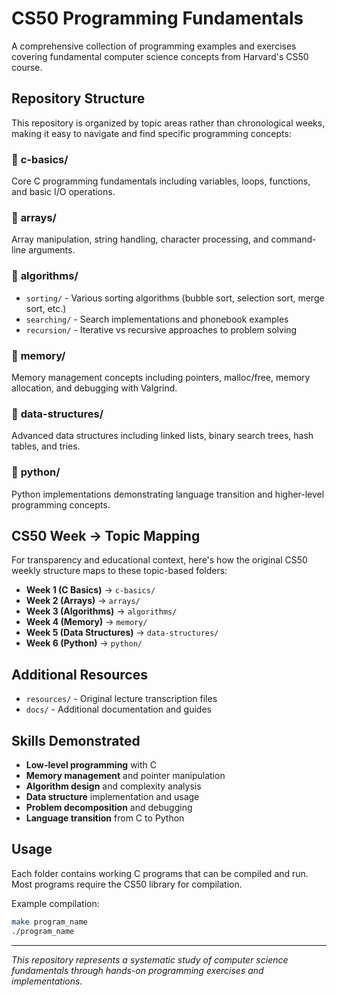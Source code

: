 # CS50 Programming Fundamentals

A comprehensive collection of programming examples and exercises covering fundamental computer science concepts from Harvard's CS50 course.

## Repository Structure

This repository is organized by topic areas rather than chronological weeks, making it easy to navigate and find specific programming concepts:

### 📁 **c-basics/**
Core C programming fundamentals including variables, loops, functions, and basic I/O operations.

### 📁 **arrays/**
Array manipulation, string handling, character processing, and command-line arguments.

### 📁 **algorithms/**
- `sorting/` - Various sorting algorithms (bubble sort, selection sort, merge sort, etc.)
- `searching/` - Search implementations and phonebook examples
- `recursion/` - Iterative vs recursive approaches to problem solving

### 📁 **memory/**
Memory management concepts including pointers, malloc/free, memory allocation, and debugging with Valgrind.

### 📁 **data-structures/**
Advanced data structures including linked lists, binary search trees, hash tables, and tries.

### 📁 **python/**
Python implementations demonstrating language transition and higher-level programming concepts.

## CS50 Week → Topic Mapping

For transparency and educational context, here's how the original CS50 weekly structure maps to these topic-based folders:

- **Week 1 (C Basics)** → `c-basics/`
- **Week 2 (Arrays)** → `arrays/`
- **Week 3 (Algorithms)** → `algorithms/`
- **Week 4 (Memory)** → `memory/`
- **Week 5 (Data Structures)** → `data-structures/`
- **Week 6 (Python)** → `python/`

## Additional Resources

- `resources/` - Original lecture transcription files
- `docs/` - Additional documentation and guides

## Skills Demonstrated

- **Low-level programming** with C
- **Memory management** and pointer manipulation
- **Algorithm design** and complexity analysis
- **Data structure** implementation and usage
- **Problem decomposition** and debugging
- **Language transition** from C to Python

## Usage

Each folder contains working C programs that can be compiled and run. Most programs require the CS50 library for compilation.

Example compilation:
```bash
make program_name
./program_name
```

---

*This repository represents a systematic study of computer science fundamentals through hands-on programming exercises and implementations.*
